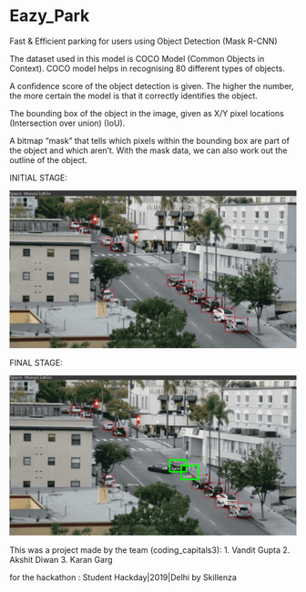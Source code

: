 # Eazy_Park
Fast &amp; Efficient parking for users using Object Detection (Mask R-CNN)

The dataset used in this model is COCO Model (Common Objects in Context). COCO model helps in recognising 80 different types of objects.

A confidence score of the object detection is given. The higher the number, the more certain the model is that it correctly identifies the object.

The bounding box of the object in the image, given as X/Y pixel locations (Intersection over union) (IoU).

A bitmap “mask” that tells which pixels within the bounding box are part of the object and which aren’t. With the mask data, we can also work out the outline of the object.

INITIAL STAGE: 

![](Images/Initial.png)

FINAL STAGE:

![](Images/Final.png)



This was a project made by the team (coding_capitals3):
                                    1. Vandit Gupta
                                    2. Akshit Diwan
                                    3. Karan Garg
                                    
for the hackathon : Student Hackday|2019|Delhi by Skillenza

  
